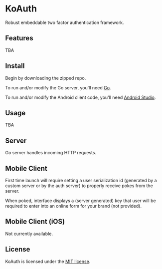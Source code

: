 # KoAuth
Robust embeddable two factor authentication framework.

## Features
TBA

## Install
Begin by downloading the zipped repo.

To run and/or modify the Go server, you'll need [Go](https://golang.org/).

To run and/or modify the Android client code, you'll need [Android Studio](https://developer.android.com/studio/index.html).

## Usage
TBA

## Server 
Go server handles incoming HTTP requests.

## Mobile Client 
First time launch will require setting a user serialization id (generated by a custom server or by the auth server) to properly receive pokes from the server.

When poked, interface displays a (server generated) key that user will be required to enter into an online form for your brand (not provided).

## Mobile Client (iOS) 
Not currently available.

## License
KoAuth is licensed under the [MIT license](https://en.wikipedia.org/wiki/MIT_License).
